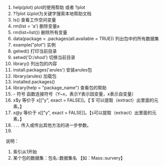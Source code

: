 1. help(plot)		   plot的使用帮助  或者 ?plot
2. ??plot                 以plot为关键字搜索本地帮助文档
3. ls()                      查看工作空间变量
4. rm(list = 'a')       删除变量a
5. rm(list=list())     删除所有变量
6. data(package = .packages(all.available = TRUE))    列出包中的所有数据集
7. example("plot")   实例
8. getwd()                   打印当前目录
9. setwd('D:/shod')   切换当前目录
10. library()                 列出包的内容
11. install.packages('arules')   安装arules包
12. library(arules)       加载包
13. installed.packages()
14. library(help = "package_name")     查看包的帮助
15. `~` 符号        函数连接符号（Y~x，表示Y表示因变量，x表示自变量）
16. x$y                等价于 x[["y", exact = FALSE]]。【`$`可以提取（extract）出里面的元素。】
17. x@y               等价于 x[["y", exact = FALSE]]。【`$`可以提取（extract）出里面的元素。】
18. `...`              传入或传出其他方法的进一步参数。
19. 

说明：

1. 索引从1开始
2. 某个包的数据集：包名::数据集名   【如：Mass::survery】

